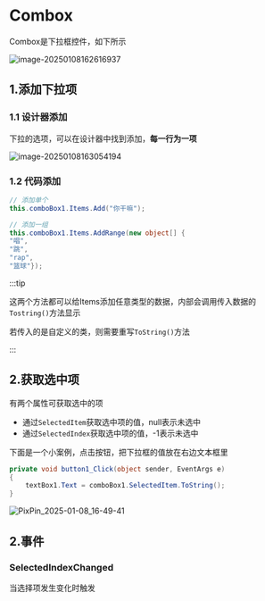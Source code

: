 # Combox

Combox是下拉框控件，如下所示

![image-20250108162616937](https://gitee.com/xarzhi/picture/raw/master/img/image-20250108162616937.png)

## 1.添加下拉项

### 1.1 设计器添加

下拉的选项，可以在设计器中找到添加，**每一行为一项**

![image-20250108163054194](https://gitee.com/xarzhi/picture/raw/master/img/image-20250108163054194.png)

### 1.2 代码添加

```c#
// 添加单个
this.comboBox1.Items.Add("你干嘛");

// 添加一组
this.comboBox1.Items.AddRange(new object[] {
"唱",
"跳",
"rap",
"篮球"});
```

:::tip

这两个方法都可以给Items添加任意类型的数据，内部会调用传入数据的`Tostring()`方法显示

若传入的是自定义的类，则需要重写`ToString()`方法

:::



## 2.获取选中项

有两个属性可获取选中的项

- 通过`SelectedItem`获取选中项的值，null表示未选中
- 通过`SelectedIndex`获取选中项的值，-1表示未选中

下面是一个小案例，点击按钮，把下拉框的值放在右边文本框里

```c#
private void button1_Click(object sender, EventArgs e)
{
    textBox1.Text = comboBox1.SelectedItem.ToString();
}
```

![PixPin_2025-01-08_16-49-41](https://gitee.com/xarzhi/picture/raw/master/img/PixPin_2025-01-08_16-49-41.gif)





## 2.事件

### SelectedIndexChanged

当选择项发生变化时触发

